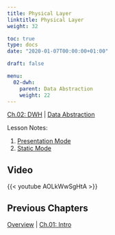 ```yaml
---
title: Physical Layer
linktitle: Physical Layer
weight: 32

toc: true
type: docs
date: "2020-01-07T00:00:00+01:00"

draft: false

menu:
  02-dwh:
    parent: Data Abstraction
    weight: 22
---
```

[Ch.02: DWH](../../../02-dwh) | [Data Abstraction](../../02-data-abstraction/)


Lesson Notes:
1. [Presentation Mode](../02-physical-layer-ps.pdf)
1. [Static Mode](../02-physical-layer-rs.pdf)


## Video

{{< youtube AOLkWwSgHtA >}}


## Previous Chapters

[Overview](../../../../big-data-in-depth/)  | [Ch.01: Intro](../../../01-introduction) 
